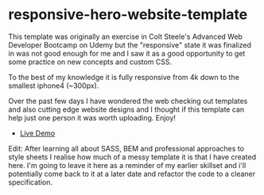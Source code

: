 ﻿# responsive-hero-website-template

This template was originally an exercise in Colt Steele's Advanced Web Developer Bootcamp on Udemy but the "responsive" state it was finalized in was not good enough for me and I saw it as a good opportunity to get some practice on new concepts and custom CSS.

To the best of my knowledge it is fully responsive from 4k down to the smallest iphone4 (~300px). 

Over the past few days I have wondered the web checking out templates and also cutting edge website designs and I thought if this template can help just one person it was worth uploading. Enjoy!

- [Live Demo](https://arronk.github.io/responsive-hero-website-template/)

Edit: After learning all about SASS, BEM and professional approaches to style sheets I realise how much of a messy template it is that I have created here. I'm going to leave it here as a reminder of my earlier skillset and i'll potentially come back to it at a later date and refactor the code to a cleaner specification.
